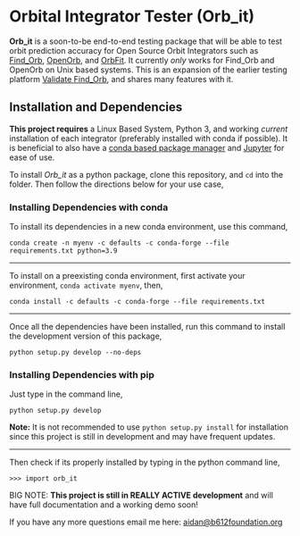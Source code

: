 # Orbital Integrator Tester (Orb_it)

**Orb_it** is a soon-to-be end-to-end testing package that will be able to test orbit prediction accuracy for Open Source Orbit Integrators such as [Find_Orb](https://www.projectpluto.com/find_orb.htm), [OpenOrb](https://github.com/oorb/oorb), and [OrbFit](http://adams.dm.unipi.it/~orbmaint/orbfit/OrbFit/doc/help.html). It currently *only* works for Find_Orb and OpenOrb on Unix based systems. This is an expansion of the earlier testing platform [Validate Find_Orb](https://github.com/B612-Asteroid-Institute/validate_findorb), and shares many features with it.


## Installation and Dependencies

**This project requires** a Linux Based System, Python 3, and working *current* installation of each integrator (preferably installed with conda if possible). It is beneficial to also have a [conda based package manager](https://docs.conda.io/en/latest/) and [Jupyter](https://jupyter.org/) for ease of use.

To install *Orb_it* as a python package, clone this repository, and `cd` into the folder. Then follow the directions below for your use case,

### Installing Dependencies with conda
To install its dependencies in a new conda environment, use this command,
```
conda create -n myenv -c defaults -c conda-forge --file requirements.txt python=3.9
```
---
To install on a preexisting conda environment, first activate your environment, `conda activate myenv`, then,
```
conda install -c defaults -c conda-forge --file requirements.txt
```
---
Once all the dependencies have been installed, run this command to install the development version of this package,
```
python setup.py develop --no-deps
```
### Installing Dependencies with pip
Just type in the command line,
```
python setup.py develop
```
**Note:** It is not recommended to use `python setup.py install` for installation since this project is still in development and may have frequent updates.

---
Then check if its properly installed by typing in the python command line,
```
>>> import orb_it
```

BIG NOTE:
**This project is still in REALLY ACTIVE development** and will have full documentation and a working demo soon!

If you have any more questions email me here: aidan@b612foundation.org
